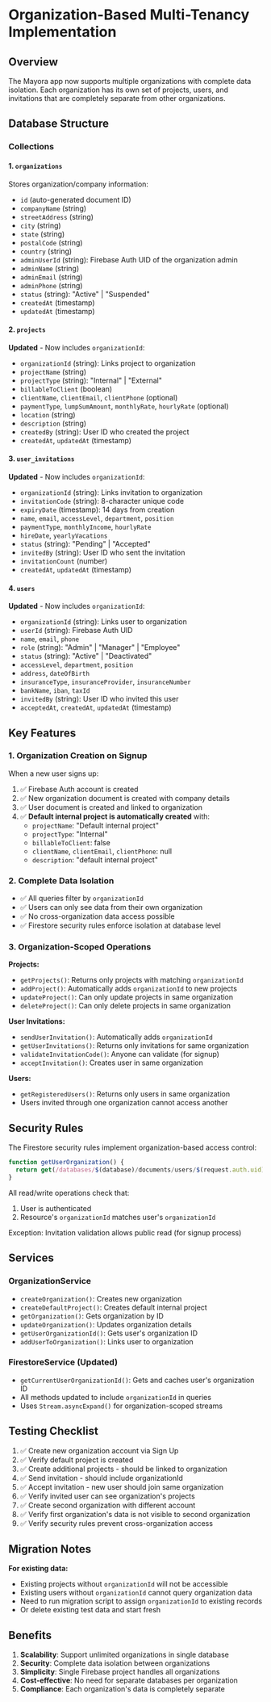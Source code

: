# Organization-Based Multi-Tenancy Implementation

## Overview
The Mayora app now supports multiple organizations with complete data isolation. Each organization has its own set of projects, users, and invitations that are completely separate from other organizations.

## Database Structure

### Collections

#### 1. `organizations`
Stores organization/company information:
- `id` (auto-generated document ID)
- `companyName` (string)
- `streetAddress` (string)
- `city` (string)
- `state` (string)
- `postalCode` (string)
- `country` (string)
- `adminUserId` (string): Firebase Auth UID of the organization admin
- `adminName` (string)
- `adminEmail` (string)
- `adminPhone` (string)
- `status` (string): "Active" | "Suspended"
- `createdAt` (timestamp)
- `updatedAt` (timestamp)

#### 2. `projects`
**Updated** - Now includes `organizationId`:
- `organizationId` (string): Links project to organization
- `projectName` (string)
- `projectType` (string): "Internal" | "External"
- `billableToClient` (boolean)
- `clientName`, `clientEmail`, `clientPhone` (optional)
- `paymentType`, `lumpSumAmount`, `monthlyRate`, `hourlyRate` (optional)
- `location` (string)
- `description` (string)
- `createdBy` (string): User ID who created the project
- `createdAt`, `updatedAt` (timestamp)

#### 3. `user_invitations`
**Updated** - Now includes `organizationId`:
- `organizationId` (string): Links invitation to organization
- `invitationCode` (string): 8-character unique code
- `expiryDate` (timestamp): 14 days from creation
- `name`, `email`, `accessLevel`, `department`, `position`
- `paymentType`, `monthlyIncome`, `hourlyRate`
- `hireDate`, `yearlyVacations`
- `status` (string): "Pending" | "Accepted"
- `invitedBy` (string): User ID who sent the invitation
- `invitationCount` (number)
- `createdAt`, `updatedAt` (timestamp)

#### 4. `users`
**Updated** - Now includes `organizationId`:
- `organizationId` (string): Links user to organization
- `userId` (string): Firebase Auth UID
- `name`, `email`, `phone`
- `role` (string): "Admin" | "Manager" | "Employee"
- `status` (string): "Active" | "Deactivated"
- `accessLevel`, `department`, `position`
- `address`, `dateOfBirth`
- `insuranceType`, `insuranceProvider`, `insuranceNumber`
- `bankName`, `iban`, `taxId`
- `invitedBy` (string): User ID who invited this user
- `acceptedAt`, `createdAt`, `updatedAt` (timestamp)

## Key Features

### 1. Organization Creation on Signup
When a new user signs up:
1. ✅ Firebase Auth account is created
2. ✅ New organization document is created with company details
3. ✅ User document is created and linked to organization
4. ✅ **Default internal project is automatically created** with:
   - `projectName`: "Default internal project"
   - `projectType`: "Internal"
   - `billableToClient`: false
   - `clientName`, `clientEmail`, `clientPhone`: null
   - `description`: "default internal project"

### 2. Complete Data Isolation
- ✅ All queries filter by `organizationId`
- ✅ Users can only see data from their own organization
- ✅ No cross-organization data access possible
- ✅ Firestore security rules enforce isolation at database level

### 3. Organization-Scoped Operations

**Projects:**
- `getProjects()`: Returns only projects with matching `organizationId`
- `addProject()`: Automatically adds `organizationId` to new projects
- `updateProject()`: Can only update projects in same organization
- `deleteProject()`: Can only delete projects in same organization

**User Invitations:**
- `sendUserInvitation()`: Automatically adds `organizationId`
- `getUserInvitations()`: Returns only invitations for same organization
- `validateInvitationCode()`: Anyone can validate (for signup)
- `acceptInvitation()`: Creates user in same organization

**Users:**
- `getRegisteredUsers()`: Returns only users in same organization
- Users invited through one organization cannot access another

## Security Rules

The Firestore security rules implement organization-based access control:

```javascript
function getUserOrganization() {
  return get(/databases/$(database)/documents/users/$(request.auth.uid)).data.organizationId;
}
```

All read/write operations check that:
1. User is authenticated
2. Resource's `organizationId` matches user's `organizationId`

Exception: Invitation validation allows public read (for signup process)

## Services

### OrganizationService
- `createOrganization()`: Creates new organization
- `createDefaultProject()`: Creates default internal project
- `getOrganization()`: Gets organization by ID
- `updateOrganization()`: Updates organization details
- `getUserOrganizationId()`: Gets user's organization ID
- `addUserToOrganization()`: Links user to organization

### FirestoreService (Updated)
- `getCurrentUserOrganizationId()`: Gets and caches user's organization ID
- All methods updated to include `organizationId` in queries
- Uses `Stream.asyncExpand()` for organization-scoped streams

## Testing Checklist

1. ✅ Create new organization account via Sign Up
2. ✅ Verify default project is created
3. ✅ Create additional projects - should be linked to organization
4. ✅ Send invitation - should include organizationId
5. ✅ Accept invitation - new user should join same organization
6. ✅ Verify invited user can see organization's projects
7. ✅ Create second organization with different account
8. ✅ Verify first organization's data is not visible to second organization
9. ✅ Verify security rules prevent cross-organization access

## Migration Notes

**For existing data:**
- Existing projects without `organizationId` will not be accessible
- Existing users without `organizationId` cannot query organization data
- Need to run migration script to assign `organizationId` to existing records
- Or delete existing test data and start fresh

## Benefits

1. **Scalability**: Support unlimited organizations in single database
2. **Security**: Complete data isolation between organizations
3. **Simplicity**: Single Firebase project handles all organizations
4. **Cost-effective**: No need for separate databases per organization
5. **Compliance**: Each organization's data is completely separate
